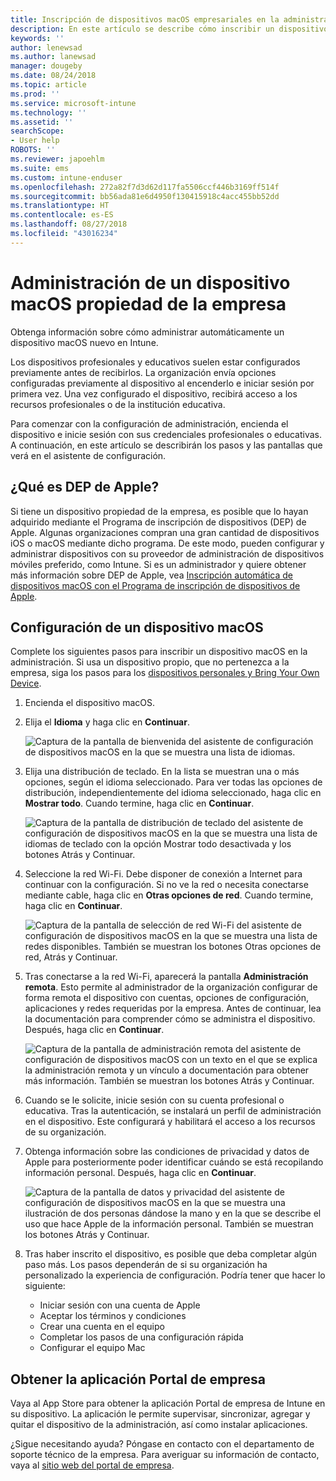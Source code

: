```yaml
---
title: Inscripción de dispositivos macOS empresariales en la administración | Microsoft Docs
description: En este artículo se describe cómo inscribir un dispositivo macOS en Intune adquirido o proporcionado por la organización.
keywords: ''
author: lenewsad
ms.author: lanewsad
manager: dougeby
ms.date: 08/24/2018
ms.topic: article
ms.prod: ''
ms.service: microsoft-intune
ms.technology: ''
ms.assetid: ''
searchScope:
- User help
ROBOTS: ''
ms.reviewer: japoehlm
ms.suite: ems
ms.custom: intune-enduser
ms.openlocfilehash: 272a82f7d3d62d117fa5506ccf446b3169ff514f
ms.sourcegitcommit: bb56ada81e6d4950f130415918c4acc455bb52dd
ms.translationtype: HT
ms.contentlocale: es-ES
ms.lasthandoff: 08/27/2018
ms.locfileid: "43016234"
---
```

# <a name="get-your-company-owned-macos-device-managed"></a>Administración de un dispositivo macOS propiedad de la empresa

Obtenga información sobre cómo administrar automáticamente un dispositivo macOS nuevo en Intune.

Los dispositivos profesionales y educativos suelen estar configurados previamente antes de recibirlos. La organización envía opciones configuradas previamente al dispositivo al encenderlo e iniciar sesión por primera vez. Una vez configurado el dispositivo, recibirá acceso a los recursos profesionales o de la institución educativa. 

Para comenzar con la configuración de administración, encienda el dispositivo e inicie sesión con sus credenciales profesionales o educativas. A continuación, en este artículo se describirán los pasos y las pantallas que verá en el asistente de configuración.   

## <a name="what-is-apple-dep"></a>¿Qué es DEP de Apple?
Si tiene un dispositivo propiedad de la empresa, es posible que lo hayan adquirido mediante el Programa de inscripción de dispositivos (DEP) de Apple. Algunas organizaciones compran una gran cantidad de dispositivos iOS o macOS mediante dicho programa. De este modo, pueden configurar y administrar dispositivos con su proveedor de administración de dispositivos móviles preferido, como Intune. Si es un administrador y quiere obtener más información sobre DEP de Apple, vea [Inscripción automática de dispositivos macOS con el Programa de inscripción de dispositivos de Apple](https://docs.microsoft.com/intune/device-enrollment-program-enroll-macos).  

## <a name="set-up-your-macos-device"></a>Configuración de un dispositivo macOS  
Complete los siguientes pasos para inscribir un dispositivo macOS en la administración. Si usa un dispositivo propio, que no pertenezca a la empresa, siga los pasos para los [dispositivos personales y Bring Your Own Device](enroll-your-device-in-intune-macos-cp.md).  

1. Encienda el dispositivo macOS. 
2. Elija el **Idioma** y haga clic en **Continuar**.  

   ![Captura de la pantalla de bienvenida del asistente de configuración de dispositivos macOS en la que se muestra una lista de idiomas.](./media/macos-dep-welcome-1808.png)   
3. Elija una distribución de teclado. En la lista se muestran una o más opciones, según el idioma seleccionado. Para ver todas las opciones de distribución, independientemente del idioma seleccionado, haga clic en **Mostrar todo**. Cuando termine, haga clic en **Continuar**.  

   ![Captura de la pantalla de distribución de teclado del asistente de configuración de dispositivos macOS en la que se muestra una lista de idiomas de teclado con la opción Mostrar todo desactivada y los botones Atrás y Continuar.](./media/macos-dep-keyboard-1808.png)  
4. Seleccione la red Wi-Fi. Debe disponer de conexión a Internet para continuar con la configuración. Si no ve la red o necesita conectarse mediante cable, haga clic en **Otras opciones de red**. Cuando termine, haga clic en **Continuar**.  

   ![Captura de la pantalla de selección de red Wi-Fi del asistente de configuración de dispositivos macOS en la que se muestra una lista de redes disponibles. También se muestran los botones Otras opciones de red, Atrás y Continuar.](./media/macos-dep-wifi-1808.png)  
5. Tras conectarse a la red Wi-Fi, aparecerá la pantalla **Administración remota**. Esto permite al administrador de la organización configurar de forma remota el dispositivo con cuentas, opciones de configuración, aplicaciones y redes requeridas por la empresa. Antes de continuar, lea la documentación para comprender cómo se administra el dispositivo. Después, haga clic en **Continuar**.  

   ![Captura de la pantalla de administración remota del asistente de configuración de dispositivos macOS con un texto en el que se explica la administración remota y un vínculo a documentación para obtener más información. También se muestran los botones Atrás y Continuar.](./media/macos-dep-remote-management-1-1808.png)  
6. Cuando se le solicite, inicie sesión con su cuenta profesional o educativa. Tras la autenticación, se instalará un perfil de administración en el dispositivo. Este configurará y habilitará el acceso a los recursos de su organización.  
7. Obtenga información sobre las condiciones de privacidad y datos de Apple para posteriormente poder identificar cuándo se está recopilando información personal. Después, haga clic en **Continuar**.  

   ![Captura de la pantalla de datos y privacidad del asistente de configuración de dispositivos macOS en la que se muestra una ilustración de dos personas dándose la mano y en la que se describe el uso que hace Apple de la información personal. También se muestran los botones Atrás y Continuar.](./media/macos-dep-apple-data-privacy-1808.png)  
8. Tras haber inscrito el dispositivo, es posible que deba completar algún paso más. Los pasos dependerán de si su organización ha personalizado la experiencia de configuración. Podría tener que hacer lo siguiente:
    * Iniciar sesión con una cuenta de Apple
    * Aceptar los términos y condiciones
    * Crear una cuenta en el equipo
    * Completar los pasos de una configuración rápida
    * Configurar el equipo Mac  
## <a name="get-the-company-portal-app"></a>Obtener la aplicación Portal de empresa      
Vaya al App Store para obtener la aplicación Portal de empresa de Intune en su dispositivo. La aplicación le permite supervisar, sincronizar, agregar y quitar el dispositivo de la administración, así como instalar aplicaciones.

¿Sigue necesitando ayuda? Póngase en contacto con el departamento de soporte técnico de la empresa. Para averiguar su información de contacto, vaya al [sitio web del portal de empresa](https://portal.manage.microsoft.com#HelpDeskDialog).
